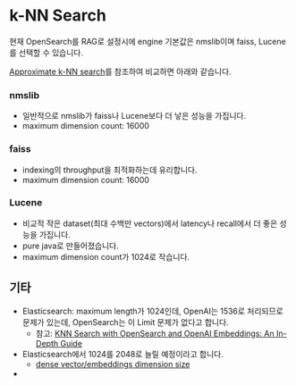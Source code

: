 # k-NN Search

현재 OpenSearch를 RAG로 설정시에 engine 기본값은 nmslib이며 faiss, Lucene를 선택할 수 있습니다.

[Approximate k-NN search](https://opensearch.org/docs/latest/search-plugins/knn/approximate-knn/)를 참조하여 비교하면 아래와 같습니다.

### nmslib
- 일반적으로 nmslib가 faiss나 Lucene보다 더 낳은 성능을 가집니다.
- maximum dimension count: 16000

### faiss
- indexing의 throughput을 최적화하는데 유리합니다.
- maximum dimension count: 16000

### Lucene
- 비교적 작은 dataset(최대 수백만 vectors)에서 latency나 recall에서 더 좋은 성능을 가집니다.
- pure java로 만들어졌습니다.
- maximum dimension count가 1024로 작습니다.

## 기타


- Elasticsearch: maximum length가 1024인데, OpenAI는 1536로 처리되므로 문제가 있는데, OpenSearch는 이 Limit 문제가 없다고 합니다.
  - 참고: [KNN Search with OpenSearch and OpenAI Embeddings: An In-Depth Guide](https://blog.reactivesearch.io/knn-search-with-opensearch-and-openai-embeddings-an-in-depth-guide)
- Elasticsearch에서 1024를 2048로 늘릴 예정이라고 합니다.
  - [dense vector/embeddings dimension size](https://github.com/elastic/elasticsearch/issues/92458)
- 
